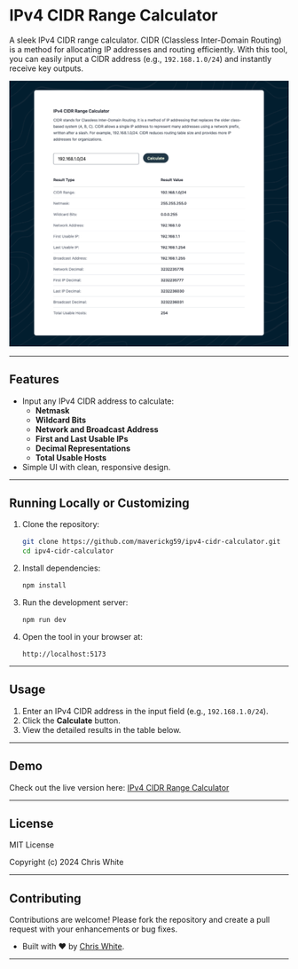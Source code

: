 # IPv4 CIDR Range Calculator

A sleek IPv4 CIDR range calculator. CIDR (Classless Inter-Domain Routing) is a method for allocating IP addresses and routing efficiently. With this tool, you can easily input a CIDR address (e.g., `192.168.1.0/24`) and instantly receive key outputs.

![Screenshot](./src/assets/screenshot.png)

---

## Features

- Input any IPv4 CIDR address to calculate:
  - **Netmask**
  - **Wildcard Bits**
  - **Network and Broadcast Address**
  - **First and Last Usable IPs**
  - **Decimal Representations**
  - **Total Usable Hosts**
- Simple UI with clean, responsive design.

---

## Running Locally or Customizing

1. Clone the repository:

   ```bash
   git clone https://github.com/maverickg59/ipv4-cidr-calculator.git
   cd ipv4-cidr-calculator
   ```

2. Install dependencies:

   ```bash
   npm install
   ```

3. Run the development server:

   ```bash
   npm run dev
   ```

4. Open the tool in your browser at:
   ```
   http://localhost:5173
   ```

---

## Usage

1. Enter an IPv4 CIDR address in the input field (e.g., `192.168.1.0/24`).
2. Click the **Calculate** button.
3. View the detailed results in the table below.

---

## Demo

Check out the live version here: [IPv4 CIDR Range Calculator](https://cidrcalc.chriswhite.rocks)

---

## License

MIT License

Copyright (c) 2024 Chris White

---

## Contributing

Contributions are welcome! Please fork the repository and create a pull request with your enhancements or bug fixes.

- Built with ❤️ by [Chris White](https://chriswhite.rocks).

---
